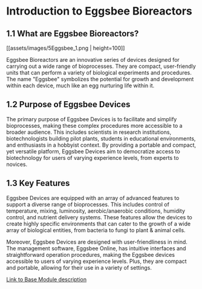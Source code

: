 # Introduction to Eggsbee Bioreactors

## 1.1 What are Eggsbee Bioreactors?

[[assets/images/5Eggsbee_1.png | height=100]]

Eggsbee Bioreactors are an innovative series of devices designed for carrying out a wide range of bioprocesses. They are compact, user-friendly units that can perform a variety of biological experiments and procedures. The name "Eggsbee" symbolizes the potential for growth and development within each device, much like an egg nurturing life within it.

## 1.2 Purpose of Eggsbee Devices

The primary purpose of Eggsbee Devices is to facilitate and simplify bioprocesses, making these complex procedures more accessible to a broader audience. This includes scientists in research institutions, biotechnologists building pilot plants, students in educational environments, and enthusiasts in a hobbyist context. By providing a portable and compact, yet versatile platform, Eggsbee Devices aim to democratize access to biotechnology for users of varying experience levels, from experts to novices.

## 1.3 Key Features

Eggsbee Devices are equipped with an array of advanced features to support a diverse range of bioprocesses. This includes control of temperature, mixing, luminosity, aerobic/anaerobic conditions, humidity control, and nutrient delivery systems. These features allow the devices to create highly specific environments that can cater to the growth of a wide array of biological entities, from bacteria to fungi to plant & animal cells.

Moreover, Eggsbee Devices are designed with user-friendliness in mind. The management software, Eggsbee Online, has intuitive interfaces and straightforward operation procedures, making the Eggsbee devices accessible to users of varying experience levels. Plus, they are compact and portable, allowing for their use in a variety of settings.

[Link to Base Module description](base_module.md)
